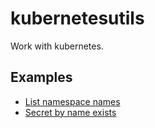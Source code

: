 # kubernetesutils

Work with kubernetes.

## Examples

- [List namespace names](Example_ListNamespaceNames_test.go)
- [Secret by name exists](Example_SecretByNameExists_test.go)
